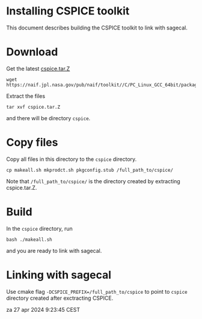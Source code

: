# Installing CSPICE toolkit
This document describes building the CSPICE toolkit to link with sagecal.

# Download
Get the latest [cspice.tar.Z](https://naif.jpl.nasa.gov/pub/naif/toolkit//C/PC_Linux_GCC_64bit/packages/cspice.tar.Z)

```
wget https://naif.jpl.nasa.gov/pub/naif/toolkit//C/PC_Linux_GCC_64bit/packages/cspice.tar.Z
```

Extract the files

```
tar xvf cspice.tar.Z
```
and there will be directory ```cspice```.

# Copy files
Copy all files in this directory to the ```cspice``` directory.

```
cp makeall.sh mkprodct.sh pkgconfig.stub /full_path_to/cspice/
```

Note that ```/full_path_to/cspice/``` is the directory created by extracting cspice.tar.Z.

# Build
In the ```cspice``` directory, run

```
bash ./makeall.sh
```
and you are ready to link with sagecal.


# Linking with sagecal
Use cmake flag ```-DCSPICE_PREFIX=/full_path_to/cspice``` to point to ```cspice``` directory created after exctracting CSPICE.

za 27 apr 2024  9:23:45 CEST
